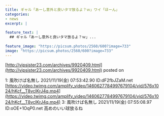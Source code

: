 ```yaml
---
title: ギャル「あーし意外と良いタマ放るよ？ｗ」ワイ「ほーん」
categories:
- news
excerpt: |
  
feature_text: |
  ## ギャル「あーし意外と良いタマ放るよ？ｗ」...
  
feature_image: "https://picsum.photos/2560/600?image=733"
image: "https://picsum.photos/2560/600?image=733"
---
```


[http://vipsister23.com/archives/9920409.html](http://vipsister23.com/archives/9920409.html)
posted on 

<!--more-->

1: 風吹けば名無し 2021/11/19(金) 07:53:42.90 ID:dF2fbJZaM.net [https://video.twimg.com/amplify_video/1460627784997679104/vid/576x1024/hKcf__T8vclKrJ4q.mp4](https://video.twimg.com/amplify_video/1460627784997679104/vid/576x1024/hKcf__T8vclKrJ4q.mp4) 3: 風吹けば名無し 2021/11/19(金) 07:55:08.97 ID:oOE+1OqP0.net 高めのいい球放るね
